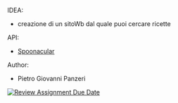 IDEA:
- creazione di un sitoWb dal quale puoi cercare ricette


API:
- [Spoonacular](https://spoonacular.com/food-api)

Author:
- Pietro Giovanni Panzeri



[![Review Assignment Due Date](https://classroom.github.com/assets/deadline-readme-button-24ddc0f5d75046c5622901739e7c5dd533143b0c8e959d652212380cedb1ea36.svg)](https://classroom.github.com/a/13ArroKY)

